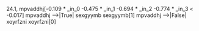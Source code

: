 24.1, mpvaddhj[-0.109 * _in_0 -0.475 * _in_1 -0.694 * _in_2 -0.774 * _in_3  < -0.017]
mpvaddhj -->|True| sexgyymb
sexgyymb[1]
mpvaddhj -->|False| xoyrfzni
xoyrfzni[0]

